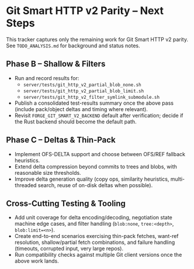 # Git Smart HTTP v2 Parity – Next Steps

This tracker captures only the remaining work for Git Smart HTTP v2 parity. See `TODO_ANALYSIS.md` for background and status notes.

## Phase B – Shallow & Filters
- Run and record results for:
  - `server/tests/git_http_v2_partial_blob_none.sh`
  - `server/tests/git_http_v2_partial_blob_limit.sh`
  - `server/tests/git_http_v2_filter_symlink_submodule.sh`
- Publish a consolidated test-results summary once the above pass (include pack/object deltas and timing where relevant).
- Revisit `FORGE_GIT_SMART_V2_BACKEND` default after verification; decide if the Rust backend should become the default path.

## Phase C – Deltas & Thin-Pack
- Implement OFS-DELTA support and choose between OFS/REF fallback heuristics.
- Extend delta compression beyond commits to trees and blobs, with reasonable size thresholds.
- Improve delta generation quality (copy ops, similarity heuristics, multi-threaded search, reuse of on-disk deltas when possible).

## Cross-Cutting Testing & Tooling
- Add unit coverage for delta encoding/decoding, negotiation state machine edge cases, and filter handling (`blob:none`, `tree:<depth>`, `blob:limit=<n>`).
- Create end-to-end scenarios exercising thin-pack fetches, want-ref resolution, shallow/partial fetch combinations, and failure handling (timeouts, corrupted input, very large repos).
- Run compatibility checks against multiple Git client versions once the above work lands.
